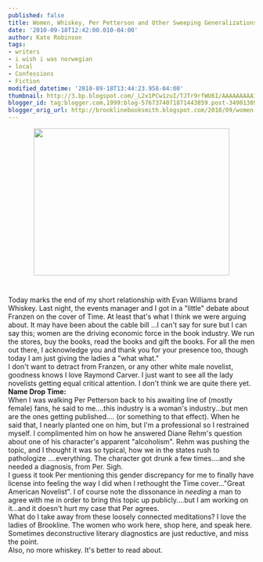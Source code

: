 ```yaml
---
published: false
title: Women, Whiskey, Per Petterson and Other Sweeping Generalizations.
date: '2010-09-18T12:42:00.010-04:00'
author: Kate Robinson
tags:
- writers
- i wish i was norwegian
- local
- Confessions
- Fiction
modified_datetime: '2010-09-18T13:44:23.958-04:00'
thumbnail: http://3.bp.blogspot.com/_L2x1PCw1zuI/TJTr9rfWU6I/AAAAAAAAAIQ/qF4RJoq_ZdU/s72-c/1owl.jpg
blogger_id: tag:blogger.com,1999:blog-5767374071871443859.post-3490138937508127925
blogger_orig_url: http://brooklinebooksmith.blogspot.com/2010/09/women-whiskey-per-petterson-and-other.html
---
```


<a href="http://3.bp.blogspot.com/_L2x1PCw1zuI/TJTr9rfWU6I/AAAAAAAAAIQ/qF4RJoq_ZdU/s1600/1owl.jpg"><img style="TEXT-ALIGN: center; MARGIN: 0px auto 10px; WIDTH: 400px; DISPLAY: block; HEIGHT: 300px; CURSOR: hand" id="BLOGGER_PHOTO_ID_5518294888314459042" border="0" alt="" src="http://3.bp.blogspot.com/_L2x1PCw1zuI/TJTr9rfWU6I/AAAAAAAAAIQ/qF4RJoq_ZdU/s400/1owl.jpg" /></a><br /><div>Today marks the end of my short relationship with Evan Williams brand Whiskey. Last night, the events manager and I got in a "little" debate about Franzen on the cover of Time. At least that's what I think we were arguing about. It may have been about the cable bill ...I can't say for sure but I can say this; women are the driving economic force in the book industry. We run the stores, buy the books, read the books and gift the books. For all the men out there, I acknowledge you and thank you for your presence too, though today I am just giving the ladies a "what what."</div><div></div><div></div><div>I don't want to detract from Franzen, or any other white male novelist, goodness knows I love Raymond Carver. I just want to see all the lady novelists getting equal critical attention. I don't think we are quite there yet. </div><div></div><div><strong>Name Drop Time:</strong></div><div></div><div>When I was walking Per Petterson back to his awaiting line of (mostly female) fans, he said to me....this industry is a woman's industry...but men are the ones getting published.... (or something to that effect). When he said that, I nearly planted one on him, but I'm a professional so I restrained myself. I complimented him on how he answered Diane Rehm's question about one of his character's apparent "alcoholism". Rehm was pushing the topic, and I thought it was so typical, how we in the states rush to pathologize ....everything. The character got drunk a few times....and she needed a diagnosis, from Per. Sigh.</div><div></div><div>I guess it took Per mentioning this gender discrepancy for me to finally have license into feeling the way I did when I rethought the Time cover..."Great American Novelist". I of course note the dissonance in <em>needing</em> a man to agree with me in order to bring this topic up publicly....but I am working on it...and it doesn't hurt my case that Per agrees. </div><div></div><div>What do I take away from these loosely connected meditations? I love the ladies of Brookline. The women who work here, shop here, and speak here. Sometimes deconstructive literary diagnostics are just reductive, and miss the point.</div><div></div><div></div><div></div><div></div><div></div><div></div><div>Also, no more whiskey. It's better to read about.</div>
